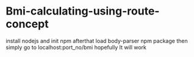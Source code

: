 # Bmi-calculating-using-route-concept

install nodejs and init npm afterthat load body-parser npm package 
then simply go to 
localhost:port_no/bmi
hopefully It will work 
